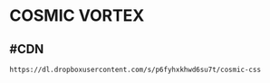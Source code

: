 <h1>COSMIC VORTEX</h1>
<h2>#CDN</h2>
<code>https://dl.dropboxusercontent.com/s/p6fyhxkhwd6su7t/cosmic-css</code>
